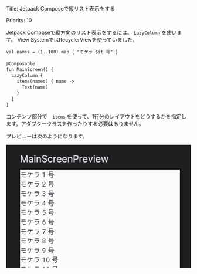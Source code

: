 Title: Jetpack Composeで縦リスト表示をする

Priority: 10

Jetpack Composeで縦方向のリスト表示をするには、 `LazyColumn` を使います。
View SystemではRecyclerViewを使っていました。

```
val names = (1..100).map { "モケラ $it 号" }

@Composable
fun MainScreen() {
  LazyColumn {
    items(names) { name ->
      Text(name)
    }
  }
}
```

コンテンツ部分で　`items` を使って、1行分のレイアウトをどうするかを指定します。アダプタークラスを作ったりする必要はありません。

プレビューは次のようになります。

![プレビュー](./lazyColumn.png)
